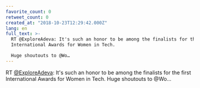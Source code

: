 ```yaml
---
favorite_count: 0
retweet_count: 0
created_at: "2018-10-23T12:29:42.000Z"
lang: en
full_text: >-
  RT @ExploreAdeva: It's such an honor to be among the finalists for the first
  International Awards for Women in Tech. 

  Huge shoutouts to @Wo…
---
```


RT [@ExploreAdeva](https://twitter.com/ExploreAdeva): It's such an honor to be
among the finalists for the first International Awards for Women in Tech. Huge
shoutouts to @Wo…
